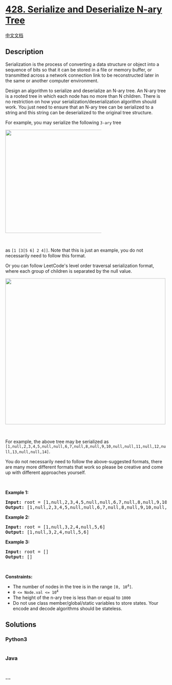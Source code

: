 # [428. Serialize and Deserialize N-ary Tree](https://leetcode.com/problems/serialize-and-deserialize-n-ary-tree)

[中文文档](/solution/0400-0499/0428.Serialize%20and%20Deserialize%20N-ary%20Tree/README.md)

## Description

<p>Serialization is the process of converting a data structure or object into a sequence of bits so that it can be stored in a file or memory buffer, or transmitted across a network connection link to be reconstructed later in the same or another computer environment.</p>

<p>Design an algorithm to serialize and deserialize an N-ary tree. An N-ary tree is a rooted tree in which each node has no more than N children. There is no restriction on how your serialization/deserialization algorithm should work. You just need to ensure that an N-ary tree can be serialized to a string and this string can be deserialized to the original tree structure.</p>

<p>For example, you may serialize the following <code>3-ary</code> tree</p>
<img src="https://fastly.jsdelivr.net/gh/doocs/leetcode@main/solution/0400-0499/0428.Serialize%20and%20Deserialize%20N-ary%20Tree/images/narytreeexample.png" style="width: 500px; max-width: 300px; height: 321px;" />
<p>&nbsp;</p>

<p>as <code>[1 [3[5 6] 2 4]]</code>. Note that this is just an example, you do not necessarily need to follow this format.</p>

<p>Or you can follow LeetCode&#39;s level order traversal serialization format, where each group of children is separated by the null value.</p>
<img alt="" src="https://fastly.jsdelivr.net/gh/doocs/leetcode@main/solution/0400-0499/0428.Serialize%20and%20Deserialize%20N-ary%20Tree/images/sample_4_964.png" style="width: 500px; height: 454px;" />
<p>&nbsp;</p>

<p>For example, the above tree may be serialized as <code>[1,null,2,3,4,5,null,null,6,7,null,8,null,9,10,null,null,11,null,12,null,13,null,null,14]</code>.</p>

<p>You do not necessarily need to follow the above-suggested formats, there are many more different formats that work so please be creative and come up with different approaches yourself.</p>

<p>&nbsp;</p>
<p><strong class="example">Example 1:</strong></p>

<pre>
<strong>Input:</strong> root = [1,null,2,3,4,5,null,null,6,7,null,8,null,9,10,null,null,11,null,12,null,13,null,null,14]
<strong>Output:</strong> [1,null,2,3,4,5,null,null,6,7,null,8,null,9,10,null,null,11,null,12,null,13,null,null,14]
</pre>

<p><strong class="example">Example 2:</strong></p>

<pre>
<strong>Input:</strong> root = [1,null,3,2,4,null,5,6]
<strong>Output:</strong> [1,null,3,2,4,null,5,6]
</pre>

<p><strong class="example">Example 3:</strong></p>

<pre>
<strong>Input:</strong> root = []
<strong>Output:</strong> []
</pre>

<p>&nbsp;</p>
<p><strong>Constraints:</strong></p>

<ul>
	<li>The number of nodes in the tree is in the range <code>[0, 10<sup>4</sup>]</code>.</li>
	<li><code>0 &lt;= Node.val &lt;= 10<sup>4</sup></code></li>
	<li>The height of the n-ary tree is less than or equal to <code>1000</code></li>
	<li>Do not use class member/global/static variables to store states. Your encode and decode algorithms should be stateless.</li>
</ul>

## Solutions

<!-- tabs:start -->

### **Python3**

```python

```

### **Java**

```java

```

### **...**

```

```

<!-- tabs:end -->

